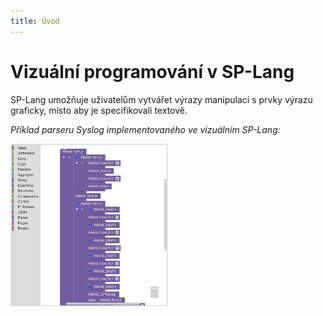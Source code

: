 ```yaml
---
title: Úvod
---
```


# Vizuální programování v SP-Lang

SP-Lang umožňuje uživatelům vytvářet výrazy manipulací s prvky výrazu graficky, místo aby je specifikovali textově.

_Příklad parseru Syslog implementovaného ve vizuálním SP-Lang:_

<img src="./parser-example.jpg" alt="Syslog ve vizuálním SP-Lang" style="width: 50%;" />
